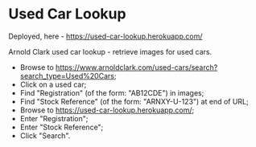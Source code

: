 # Used Car Lookup

Deployed, here - https://used-car-lookup.herokuapp.com/

Arnold Clark used car lookup - retrieve images for used cars.

 - Browse to https://www.arnoldclark.com/used-cars/search?search_type=Used%20Cars;
 - Click on a used car;
 - Find "Registration" (of the form: "AB12CDE") in images;
 - Find "Stock Reference" (of the form: "ARNXY-U-123") at end of URL;
 - Browse to https://used-car-lookup.herokuapp.com/;
 - Enter "Registration";
 - Enter "Stock Reference";
 - Click "Search".
